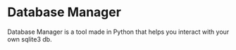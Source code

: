 # Database Manager
Database Manager is a tool made in Python that helps you interact with your own sqlite3 db.

